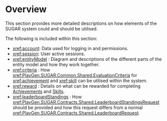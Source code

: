 # Overview

This section provides more detailed descriptions on how elements of the SUGAR system could and should be utilised.  

The following is included within this section:

- <xref:account>: Data used for logging in and permissions.
- <xref:session>: User active sessions.	
- <xref:entityModel> : Diagram and descriptions of the different parts of the entity model and how they work together.
- <xref:criteria> : How <xref:PlayGen.SUGAR.Common.Shared.EvaluationCriteria> for <xref:achievement> and <xref:skill> can be utilised within the system.
- <xref:reward> : Details on what can be rewarded for completing [Achievements](xref:achievement) and [Skills](xref:skill).
- <xref:leaderboardStandings> : How <xref:PlayGen.SUGAR.Contracts.Shared.LeaderboardStandingsRequest> should be provided and how this request differs from a normal <xref:PlayGen.SUGAR.Contracts.Shared.LeaderboardRequest>.